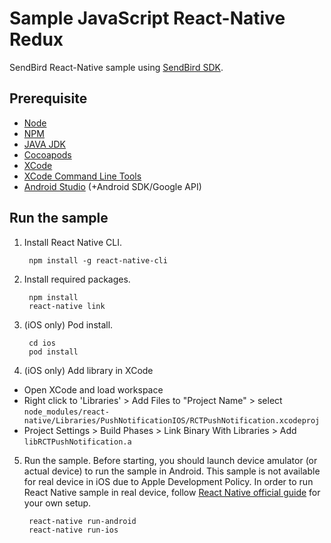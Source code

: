 # Sample JavaScript React-Native Redux

SendBird React-Native sample using [SendBird SDK](https://github.com/smilefam/SendBird-SDK-JavaScript).

## Prerequisite

- [Node](https://nodejs.org/en/)
- [NPM](https://www.npmjs.com/)
- [JAVA JDK](https://www.oracle.com/technetwork/java/javase/downloads/jdk11-downloads-5066655.html)
- [Cocoapods](https://cocoapods.org/)
- [XCode](https://developer.apple.com/xcode)
- [XCode Command Line Tools](https://facebook.github.io/react-native/docs/getting-started.html#xcode)
- [Android Studio](https://developer.android.com/studio/) (+Android SDK/Google API)

## Run the sample

1. Install React Native CLI.

        npm install -g react-native-cli

2. Install required packages.

        npm install
        react-native link

3. (iOS only) Pod install.

        cd ios
        pod install

4. (iOS only) Add library in XCode

- Open XCode and load workspace
- Right click to 'Libraries' > Add Files to "Project Name" > select `node_modules/react-native/Libraries/PushNotificationIOS/RCTPushNotification.xcodeproj`
- Project Settings > Build Phases > Link Binary With Libraries > Add `libRCTPushNotification.a`

5. Run the sample. Before starting, you should launch device amulator (or actual device) to run the sample in Android. This sample is not available for real device in iOS due to Apple Development Policy. In order to run React Native sample in real device, follow [React Native official guide](https://facebook.github.io/react-native/docs/running-on-device.html) for your own setup.

        react-native run-android
        react-native run-ios
